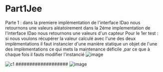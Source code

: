# Part1Jee
Parte 1 : 
dans la premiere implèmentation de l'interface IDao nous retournons une valeurs aléatoirement
dans la 2éme implementation de l'interface IDao nous retournons une valeurs d'un capteur
Pour le 1er test : si nous voulons récupérer la valeur calculé avec l'une des deux implèmentations il faut instancier 
d'une manière statique un objet de l'une des implèmentations ce qui mets la maintenance déficile ,par ce que à chaque fois  il fauts modifier l'instancié
![image](https://user-images.githubusercontent.com/82270887/162347989-58a82cb2-fa80-484c-bf79-3cb0a78c2008.png)

![c1](https://user-images.githubusercontent.com/82270887/162348144-bbef4ce6-2ded-4667-8c07-1e60999b0619.png)
###################
![image](https://user-images.githubusercontent.com/82270887/162348301-4de894d8-4a27-4504-8342-f298b9c49191.png)
